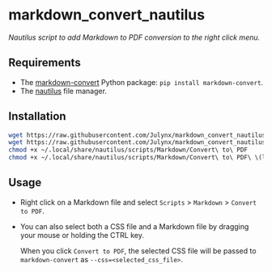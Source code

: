 # markdown_convert_nautilus

_Nautilus script to add Markdown to PDF conversion to the right click menu._

## Requirements

- The [markdown-convert](https://github.com/Julynx/markdown_convert) Python package: `pip install markdown-convert`.
- The [nautilus](https://packages.debian.org/bookworm/nautilus) file manager.

## Installation

```bash
wget https://raw.githubusercontent.com/Julynx/markdown_convert_nautilus/main/Convert%20to%20PDF -P ~/.local/share/nautilus/scripts/Markdown/Convert\ to\ PDF
wget https://raw.githubusercontent.com/Julynx/markdown_convert_nautilus/main/Convert%20to%20PDF%20(live) -P ~/.local/share/nautilus/scripts/Markdown/Convert\ to\ PDF\ \(live\)
chmod +x ~/.local/share/nautilus/scripts/Markdown/Convert\ to\ PDF
chmod +x ~/.local/share/nautilus/scripts/Markdown/Convert\ to\ PDF\ \(live\)
```

## Usage

- Right click on a Markdown file and select `Scripts` > `Markdown` > `Convert to PDF`.

- You can also select both a CSS file and a Markdown file by dragging your mouse or holding the CTRL key.
  
  When you click `Convert to PDF`, the selected CSS file will be passed to `markdown-convert` as `--css=<selected_css_file>`.

